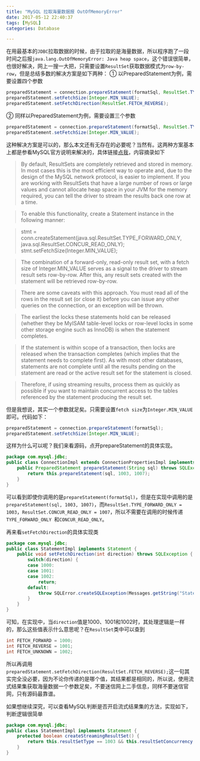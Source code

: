 ```yaml
---
title: "MySQL 拉取海量数据报 OutOfMemoryError"
date: 2017-05-12 22:40:37
tags: [MySQL]
categories: Database

---
```


在用最基本的`JDBC`拉取数据的时候，由于拉取的是海量数据，所以程序跑了一段时间之后报`java.lang.OutOfMemoryError: Java heap space`，这个错误很简单，也很好解决，网上一搜一大把，只需要设置`ResultSet`获取数据模式为`row-by-row`，但是总结多数的解决方案是如下两种：
① 以PreparedStatement为例，需要设置四个参数
```java
preparedStatement = connection.prepareStatement(formatSql, ResultSet.TYPE_FORWARD_ONLY, ResultSet.CONCUR_READ_ONLY);
preparedStatement.setFetchSize(Integer.MIN_VALUE);
preparedStatement.setFetchDirection(ResultSet.FETCH_REVERSE);
```

② 同样以PreparedStatement为例，需要设置三个参数
```java
preparedStatement = connection.prepareStatement(formatSql, ResultSet.TYPE_FORWARD_ONLY, ResultSet.CONCUR_READ_ONLY);
preparedStatement.setFetchSize(Integer.MIN_VALUE);
```

这种解决方案是可以的，那么本文还有无存在的必要呢？当然有。这两种方案基本上都是参看MySQL官方说明来解决的，具体链接[点我](https://dev.mysql.com/doc/connector-j/5.1/en/connector-j-reference-implementation-notes.html)，内容摘录如下
>By default, ResultSets are completely retrieved and stored in memory. In most cases this is the most efficient way to operate and, due to the design of the MySQL network protocol, is easier to implement. If you are working with ResultSets that have a large number of rows or large values and cannot allocate heap space in your JVM for the memory required, you can tell the driver to stream the results back one row at a time.

>To enable this functionality, create a Statement instance in the following manner:

>stmt = conn.createStatement(java.sql.ResultSet.TYPE_FORWARD_ONLY, java.sql.ResultSet.CONCUR_READ_ONLY);
stmt.setFetchSize(Integer.MIN_VALUE);

>The combination of a forward-only, read-only result set, with a fetch size of Integer.MIN_VALUE serves as a signal to the driver to stream result sets row-by-row. After this, any result sets created with the statement will be retrieved row-by-row.

>There are some caveats with this approach. You must read all of the rows in the result set (or close it) before you can issue any other queries on the connection, or an exception will be thrown.

>The earliest the locks these statements hold can be released (whether they be MyISAM table-level locks or row-level locks in some other storage engine such as InnoDB) is when the statement completes.

>If the statement is within scope of a transaction, then locks are released when the transaction completes (which implies that the statement needs to complete first). As with most other databases, statements are not complete until all the results pending on the statement are read or the active result set for the statement is closed.

>Therefore, if using streaming results, process them as quickly as possible if you want to maintain concurrent access to the tables referenced by the statement producing the result set.

但是我想说，其实一个参数就足矣。只需要设置`fetch size`为`Integer.MIN_VALUE`即可。代码如下：
```java
preparedStatement = connection.prepareStatement(formatSql);
preparedStatement.setFetchSize(Integer.MIN_VALUE);
```

这样为什么可以呢？我们来看源码，点开prepareStatement的具体实现。

```java
package com.mysql.jdbc;
public class ConnectionImpl extends ConnectionPropertiesImpl implements MySQLConnection {
    public PreparedStatement prepareStatement(String sql) throws SQLException {
        return this.prepareStatement(sql, 1003, 1007);
    }
}
```
可以看到即使你调用的是`prepareStatement(formatSql)`，但是在实现中调用的是`prepareStatement(sql, 1003, 1007)`，而`ResultSet.TYPE_FORWARD_ONLY = 1003`，`ResultSet.CONCUR_READ_ONLY = 1007`，所以不需要在调用的时候传递`TYPE_FORWARD_ONLY `和`CONCUR_READ_ONLY`。

再来看`setFetchDirection`的具体实现类
```java
package com.mysql.jdbc;
public class StatementImpl implements Statement {
    public void setFetchDirection(int direction) throws SQLException {
        switch(direction) {
        case 1000:
        case 1001:
        case 1002:
            return;
        default:
            throw SQLError.createSQLException(Messages.getString("Statement.5"), "S1009", this.getExceptionInterceptor());
        }
    }
}
```
可知，在实现中，当`direction`值是1000、1001和1002时，其处理逻辑是一样的，那么这些值表示什么意思呢？在`ResultSet`类中可以查到
```java
int FETCH_FORWARD = 1000;
int FETCH_REVERSE = 1001;
int FETCH_UNKNOWN = 1002;
```
所以再调用`preparedStatement.setFetchDirection(ResultSet.FETCH_REVERSE);`这一句其实完全没必要，因为不论你传递的是哪个值，其结果都是相同的，所以说，使用流式结果集获取海量数据一个参数足矣，不要迷信网上二手信息，同样不要迷信官网，只有源码最靠谱。

如果想继续深究，可以查看MySQL判断是否开启流式结果集的方法，实现如下，判断逻辑很简单
```java
package com.mysql.jdbc;
public class StatementImpl implements Statement {
    protected boolean createStreamingResultSet() {
        return this.resultSetType == 1003 && this.resultSetConcurrency == 1007 && this.fetchSize == -2147483648;
    }
}
```